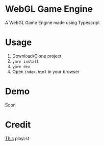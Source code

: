 # WebGL Game Engine

A WebGL Game Engine made using Typescript

# Usage

1. Download/Clone project
2. `yarn install`
3. `yarn dev`
4. Open `index.html` in your browser

# Demo

Soon

# Credit

[This](https://www.youtube.com/playlist?list=PLv8Ddw9K0JPiTHLMQw31Yh4qyTAcHRnJx) playlist
